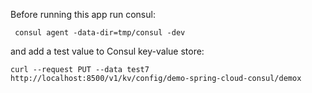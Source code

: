 Before running this app run consul:

```shell
 consul agent -data-dir=tmp/consul -dev
```

and add a test value to Consul key-value store:

```shell
curl --request PUT --data test7 http://localhost:8500/v1/kv/config/demo-spring-cloud-consul/demox
```

